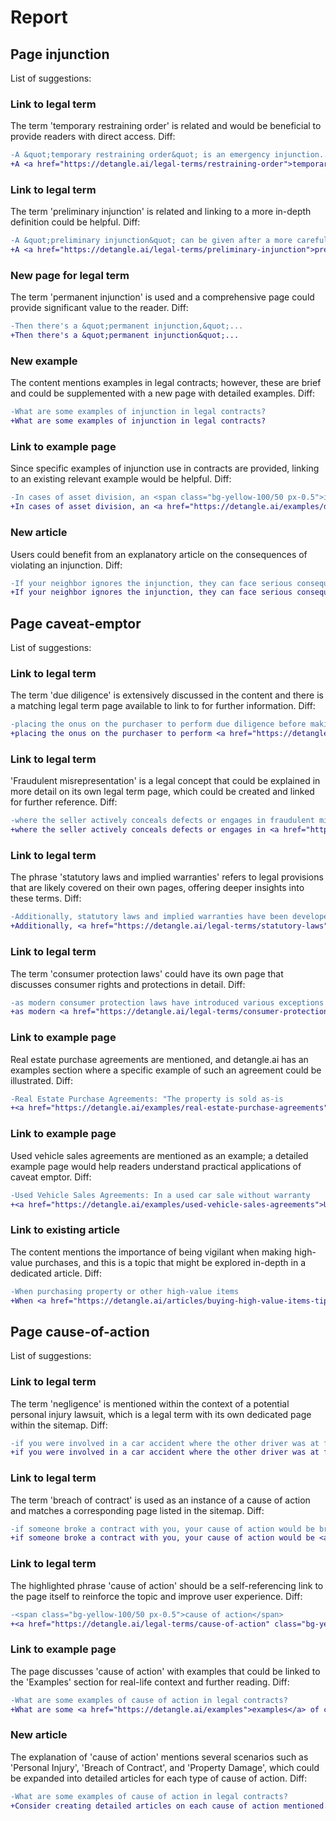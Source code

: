 # Report

## Page injunction

List of suggestions:

### Link to legal term

The term 'temporary restraining order' is related and would be beneficial to provide readers with direct access.
Diff:

```diff
-A &quot;temporary restraining order&quot; is an emergency injunction...
+A <a href="https://detangle.ai/legal-terms/restraining-order">temporary restraining order</a> is an emergency injunction...
```

### Link to legal term

The term 'preliminary injunction' is related and linking to a more in-depth definition could be helpful.
Diff:

```diff
-A &quot;preliminary injunction&quot; can be given after a more careful look...
+A <a href="https://detangle.ai/legal-terms/preliminary-injunction">preliminary injunction</a> can be given after a more careful look...
```

### New page for legal term

The term 'permanent injunction' is used and a comprehensive page could provide significant value to the reader.
Diff:

```diff
-Then there's a &quot;permanent injunction,&quot;...
+Then there's a &quot;permanent injunction&quot;...
```

### New example

The content mentions examples in legal contracts; however, these are brief and could be supplemented with a new page with detailed examples.
Diff:

```diff
-What are some examples of injunction in legal contracts?
+What are some examples of injunction in legal contracts?
```

### Link to example page

Since specific examples of injunction use in contracts are provided, linking to an existing relevant example would be helpful.
Diff:

```diff
-In cases of asset division, an <span class="bg-yellow-100/50 px-0.5">injunction</span> may be used to temporarily freeze assets until the court makes a final decision.
+In cases of asset division, an <a href="https://detangle.ai/examples/divorce-settlements"><span class="bg-yellow-100/50 px-0.5">injunction</span></a> may be used to temporarily freeze assets until the court makes a final decision.
```

### New article

Users could benefit from an explanatory article on the consequences of violating an injunction.
Diff:

```diff
-If your neighbor ignores the injunction, they can face serious consequences...
+If your neighbor ignores the injunction, they can face serious consequences...
```

## Page caveat-emptor

List of suggestions:

### Link to legal term

The term 'due diligence' is extensively discussed in the content and there is a matching legal term page available to link to for further information.
Diff:

```diff
-placing the onus on the purchaser to perform due diligence before making a purchase.
+placing the onus on the purchaser to perform <a href="https://detangle.ai/legal-terms/due-diligence">due diligence</a> before making a purchase.
```

### Link to legal term

'Fraudulent misrepresentation' is a legal concept that could be explained in more detail on its own legal term page, which could be created and linked for further reference.
Diff:

```diff
-where the seller actively conceals defects or engages in fraudulent misrepresentation.
+where the seller actively conceals defects or engages in <a href="https://detangle.ai/legal-terms/fraudulent-misrepresentation">fraudulent misrepresentation</a>.
```

### Link to legal term

The phrase 'statutory laws and implied warranties' refers to legal provisions that are likely covered on their own pages, offering deeper insights into these terms.
Diff:

```diff
-Additionally, statutory laws and implied warranties have been developed
+Additionally, <a href="https://detangle.ai/legal-terms/statutory-laws">statutory laws</a> and <a href="https://detangle.ai/legal-terms/implied-warranties">implied warranties</a> have been developed
```

### Link to legal term

The term 'consumer protection laws' could have its own page that discusses consumer rights and protections in detail.
Diff:

```diff
-as modern consumer protection laws have introduced various exceptions
+as modern <a href="https://detangle.ai/legal-terms/consumer-protection-laws">consumer protection laws</a> have introduced various exceptions
```

### Link to example page

Real estate purchase agreements are mentioned, and detangle.ai has an examples section where a specific example of such an agreement could be illustrated.
Diff:

```diff
-Real Estate Purchase Agreements: "The property is sold as-is
+<a href="https://detangle.ai/examples/real-estate-purchase-agreements">Real Estate Purchase Agreements</a>: "The property is sold as-is
```

### Link to example page

Used vehicle sales agreements are mentioned as an example; a detailed example page would help readers understand practical applications of caveat emptor.
Diff:

```diff
-Used Vehicle Sales Agreements: In a used car sale without warranty
+<a href="https://detangle.ai/examples/used-vehicle-sales-agreements">Used Vehicle Sales Agreements</a>: In a used car sale without warranty
```

### Link to existing article

The content mentions the importance of being vigilant when making high-value purchases, and this is a topic that might be explored in-depth in a dedicated article.
Diff:

```diff
-When purchasing property or other high-value items
+When <a href="https://detangle.ai/articles/buying-high-value-items-tip">purchasing property or other high-value items</a>
```

## Page cause-of-action

List of suggestions:

### Link to legal term

The term 'negligence' is mentioned within the context of a potential personal injury lawsuit, which is a legal term with its own dedicated page within the sitemap.
Diff:

```diff
-if you were involved in a car accident where the other driver was at fault, your cause of action might be negligence.
+if you were involved in a car accident where the other driver was at fault, your cause of action might be <a href="https://detangle.ai/legal-terms/negligence">negligence</a>.
```

### Link to legal term

The term 'breach of contract' is used as an instance of a cause of action and matches a corresponding page listed in the sitemap.
Diff:

```diff
-if someone broke a contract with you, your cause of action would be breach of contract.
+if someone broke a contract with you, your cause of action would be <a href="https://detangle.ai/legal-terms/breach">breach of contract</a>.
```

### Link to legal term

The highlighted phrase 'cause of action' should be a self-referencing link to the page itself to reinforce the topic and improve user experience.
Diff:

```diff
-<span class="bg-yellow-100/50 px-0.5">cause of action</span>
+<a href="https://detangle.ai/legal-terms/cause-of-action" class="bg-yellow-100/50 px-0.5">cause of action</a>
```

### Link to example page

The page discusses 'cause of action' with examples that could be linked to the 'Examples' section for real-life context and further reading.
Diff:

```diff
-What are some examples of cause of action in legal contracts?
+What are some <a href="https://detangle.ai/examples">examples</a> of cause of action in legal contracts?
```

### New article

The explanation of 'cause of action' mentions several scenarios such as 'Personal Injury', 'Breach of Contract', and 'Property Damage', which could be expanded into detailed articles for each type of cause of action.
Diff:

```diff
-What are some examples of cause of action in legal contracts?
+Consider creating detailed articles on each cause of action mentioned.
```
